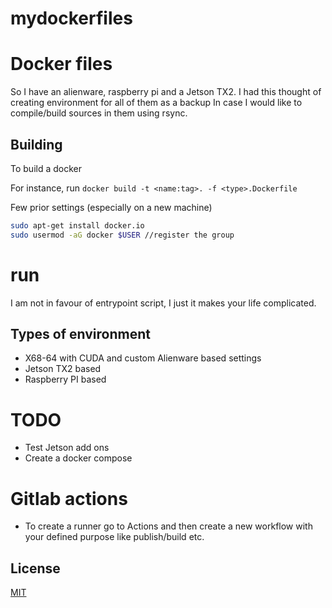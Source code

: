 # mydockerfiles

# Docker files 

So I have an alienware, raspberry pi and a Jetson TX2.  I had this thought of creating environment for all of them as a backup In case I would like to compile/build sources in them using rsync.

## Building

To build a docker

For instance, run ``` docker build -t <name:tag>. -f <type>.Dockerfile ```


Few prior settings (especially on a new machine)


```bash
sudo apt-get install docker.io
sudo usermod -aG docker $USER //register the group

```
# run 

I am not in favour of entrypoint script, I just it makes your life complicated.


## Types of environment

- X68-64 with CUDA and custom Alienware based settings
- Jetson TX2 based
- Raspberry PI based

# TODO

- Test Jetson add ons 
- Create a docker compose

# Gitlab actions

- To create a runner go to Actions and then create a new workflow with your defined purpose like publish/build etc.



## License
[MIT](https://choosealicense.com/licenses/mit/)
